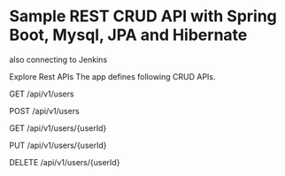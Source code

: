 # Sample REST CRUD API with Spring Boot, Mysql, JPA and Hibernate
also connecting to Jenkins

Explore Rest APIs
The app defines following CRUD APIs.

GET /api/v1/users

POST /api/v1/users

GET /api/v1/users/{userId}

PUT /api/v1/users/{userId}

DELETE /api/v1/users/{userId}
